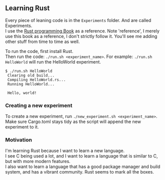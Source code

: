 ## **Learning Rust**  
Every piece of leaning code is in the `Experiments` folder. And are called Experiments.  
I use the [Rust programming Book](https://doc.rust-lang.org/book/) as a reference. Note 'reference', I merely use this book as a reference, I don't strictly follow it. You'll see me adding other stuff from time to time as well.

To run the code, first install Rust.  
Then run the code: `./run.sh <experiment_name>`.
For example: `./run.sh HelloWorld` will run the HelloWorld experiment.

```text
$ ./run.sh HelloWorld
 Clearing old build...
 Compiling HelloWorld.rs...
 Running HelloWorld...

 Hello, world!
```

### Creating a new experiment
To create a new experiment, run `./new_experiment.sh <experiment_name>`.  
Make sure Cargo.toml stays tidy as the script will append the new experiment to it.  

### Motivation
I'm learning Rust because I want to learn a new language.  
I see C being used a lot, and I want to learn a language that is similar to C, but with more modern features.  
I also want to learn a language that has a good package manager and build system, and has a vibrant community.
Rust seems to mark all the boxes.